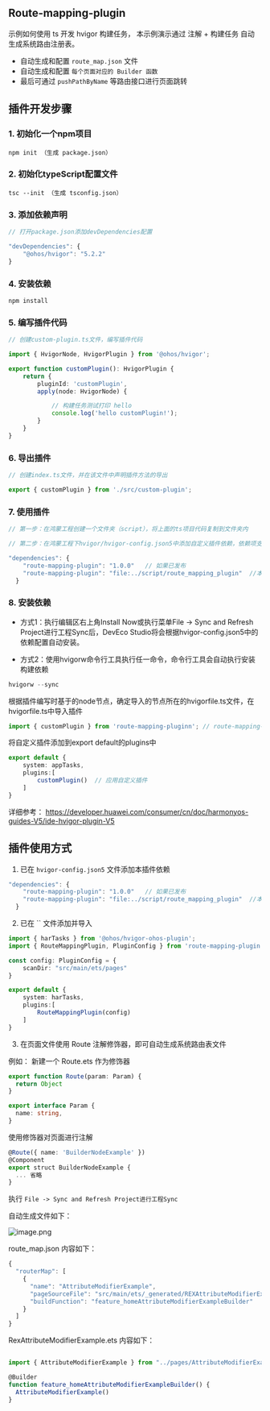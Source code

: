 
## Route-mapping-plugin

示例如何使用 ts 开发 hvigor 构建任务， 本示例演示通过 注解 + 构建任务 自动生成系统路由注册表。

+ 自动生成和配置 `route_map.json` 文件
+ 自动生成和配置 `每个页面对应的 Builder 函数`
+ 最后可通过 `pushPathByName` 等路由接口进行页面跳转


## 插件开发步骤

### 1. 初始化一个npm项目
`npm init （生成 package.json）`


### 2. 初始化typeScript配置文件
`tsc --init （生成 tsconfig.json）`


### 3. 添加依赖声明
```ts
// 打开package.json添加devDependencies配置

"devDependencies": {
    "@ohos/hvigor": "5.2.2"
}
```

### 4. 安装依赖
`npm install`


### 5. 编写插件代码
```ts
// 创建custom-plugin.ts文件，编写插件代码

import { HvigorNode, HvigorPlugin } from '@ohos/hvigor';

export function customPlugin(): HvigorPlugin {
    return {
        pluginId: 'customPlugin',
        apply(node: HvigorNode) {

            // 构建任务测试打印 hello
            console.log('hello customPlugin!');
        }
    }
}
```

### 6. 导出插件
```ts
// 创建index.ts文件，并在该文件中声明插件方法的导出

export { customPlugin } from './src/custom-plugin';
```

### 7. 使用插件
```ts
// 第一步：在鸿蒙工程创建一个文件夹（script），将上面的ts项目代码复制到文件夹内

// 第二步：在鸿蒙工程下hvigor/hvigor-config.json5中添加自定义插件依赖，依赖项支持离线插件配置

"dependencies": {
    "route-mapping-plugin": "1.0.0"   // 如果已发布
    "route-mapping-plugin": "file:../script/route_mapping_plugin"  //本地依赖
  }
```

### 8. 安装依赖

+ 方式1：执行编辑区右上角Install Now或执行菜单File -> Sync and Refresh Project进行工程Sync后，DevEco Studio将会根据hvigor-config.json5中的依赖配置自动安装。

+ 方式2：使用hvigorw命令行工具执行任一命令，命令行工具会自动执行安装构建依赖

```ts
hvigorw --sync
```

根据插件编写时基于的node节点，确定导入的节点所在的hvigorfile.ts文件，在hvigorfile.ts中导入插件

```ts
import { customPlugin } from 'route-mapping-pluginn'; // route-mapping-plugin 对应的是 config 中导入时设置的别名
```

将自定义插件添加到export default的plugins中

```ts
export default {
    system: appTasks,
    plugins:[
        customPlugin()  // 应用自定义插件
    ]
}
```

详细参考： https://developer.huawei.com/consumer/cn/doc/harmonyos-guides-V5/ide-hvigor-plugin-V5

## 插件使用方式

1. 已在 `hvigor-config.json5` 文件添加本插件依赖
```ts
"dependencies": {
    "route-mapping-plugin": "1.0.0"   // 如果已发布
    "route-mapping-plugin": "file:../script/route_mapping_plugin"  //本地依赖
  }
```
2. 已在 `` 文件添加并导入
```ts
import { harTasks } from '@ohos/hvigor-ohos-plugin';
import { RouteMappingPlugin, PluginConfig } from 'route-mapping-plugin'

const config: PluginConfig = {
    scanDir: "src/main/ets/pages"
}

export default {
    system: harTasks,  
    plugins:[
        RouteMappingPlugin(config)
    ]   
}
```
3. 在页面文件使用 Route 注解修饰器，即可自动生成系统路由表文件

例如：
新建一个 Route.ets 作为修饰器
```ts
export function Route(param: Param) {
  return Object
}

export interface Param {
  name: string,
}
```
使用修饰器对页面进行注解
```ts
@Route({ name: 'BuilderNodeExample' })
@Component
export struct BuilderNodeExample {
  ... 省略
}
```

执行 `File -> Sync and Refresh Project进行工程Sync`

自动生成文件如下：

![image.png](https://upload-images.jianshu.io/upload_images/25776880-579e1693f52f6a64.png?imageMogr2/auto-orient/strip%7CimageView2/2/w/1240)

route_map.json 内容如下：
```ts
{
  "routerMap": [
    {
      "name": "AttributeModifierExample",
      "pageSourceFile": "src/main/ets/_generated/REXAttributeModifierExample.ets",
      "buildFunction": "feature_homeAttributeModifierExampleBuilder"
    }
  ]
}
```

RexAttributeModifierExample.ets 内容如下：
```ts

import { AttributeModifierExample } from "../pages/AttributeModifierExample";

@Builder
function feature_homeAttributeModifierExampleBuilder() {
  AttributeModifierExample()
}

```
